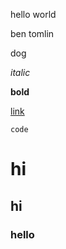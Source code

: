 hello world

ben tomlin

dog

*italic*

**bold**

[link](https://bent101.github.io/Lab2/)

`code`

# hi
## hi
### hello
